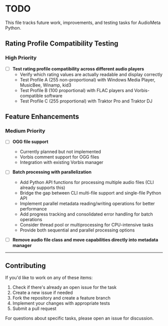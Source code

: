 # TODO

This file tracks future work, improvements, and testing tasks for AudioMeta Python.

## Rating Profile Compatibility Testing

### High Priority

- [ ] **Test rating profile compatibility across different audio players**
  - Verify which rating values are actually readable and display correctly
  - Test Profile A (255 non-proportional) with Windows Media Player, MusicBee, Winamp, kid3
  - Test Profile B (100 proportional) with FLAC players and Vorbis-compatible software
  - Test Profile C (255 proportional) with Traktor Pro and Traktor DJ

## Feature Enhancements

### Medium Priority

- [ ] **OGG file support**

  - Currently planned but not implemented
  - Vorbis comment support for OGG files
  - Integration with existing Vorbis manager

- [ ] **Batch processing with parallelization**

  - Add Python API functions for processing multiple audio files (CLI already supports this)
  - Bridge the gap between CLI multi-file support and single-file Python API
  - Implement parallel metadata reading/writing operations for better performance
  - Add progress tracking and consolidated error handling for batch operations
  - Consider thread pool or multiprocessing for CPU-intensive tasks
  - Provide both sequential and parallel processing options

- [ ] **Remove audio file class and move capabilities directly into metadata manager**

---

## Contributing

If you'd like to work on any of these items:

1. Check if there's already an open issue for the task
2. Create a new issue if needed
3. Fork the repository and create a feature branch
4. Implement your changes with appropriate tests
5. Submit a pull request

For questions about specific tasks, please open an issue for discussion.
